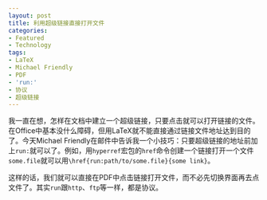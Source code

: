 ```yaml
---
layout: post
title: 利用超级链接直接打开文件
categories:
- Featured
- Technology
tags:
- LaTeX
- Michael Friendly
- PDF
- 'run:'
- 协议
- 超级链接
---
```


我一直在想，怎样在文档中建立一个超级链接，只要点击就可以打开链接的文件。在Office中基本没什么障碍，但用LaTeX就不能直接通过链接文件地址达到目的了。今天Michael Friendly在邮件中告诉我一个小技巧：只要超级链接的地址前加上`run:`就可以了。例如，用`hyperref`宏包的`href`命令创建一个链接打开一个文件`some.file`就可以用`\href{run:path/to/some.file}{some link}`。

这样的话，我们就可以直接在PDF中点击链接打开文件，而不必先切换界面再去点文件了。其实`run`跟`http`、`ftp`等一样，都是协议。
